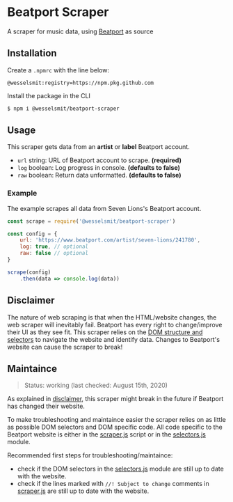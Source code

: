 # Beatport Scraper

A scraper for music data, using [Beatport](https://www.beatport.com/) as source

## Installation

Create a `.npmrc` with the line below:

```
@wesselsmit:registry=https://npm.pkg.github.com
```

Install the package in the CLI

```sh
$ npm i @wesselsmit/beatport-scraper
```

## Usage

This scraper gets data from an **artist** or **label** Beatport account.

* `url` string: URL of Beatport account to scrape. **(required)**
* `log` boolean: Log progress in console. **(defaults to false)**
* `raw` boolean: Return data unformatted. **(defaults to false)**

### Example

The example scrapes all data from Seven Lions's Beatport account.

```js
const scrape = require('@wesselsmit/beatport-scraper')

const config = {
    url: 'https://www.beatport.com/artist/seven-lions/241780',
    log: true, // optional
    raw: false // optional
}

scrape(config)
    .then(data => console.log(data))
```

## Disclaimer

The nature of web scraping is that when the HTML/website changes, the web scraper will inevitably fail. 
Beatport has every right to change/improve their UI as they see fit. 
This scraper relies on the [DOM structure and selectors](#maintaince) to navigate the website and identify data. 
Changes to Beatport's website can cause the scraper to break!

## Maintaince

>Status: working (last checked: August 15th, 2020)

As explained in [disclaimer](#disclaimer), this scraper might break in the future if Beatport has changed their website. 

To make troubleshooting and maintaince easier the scraper relies on as little as possible DOM selectors and DOM specific code. 
All code specific to the Beatport website is either in the 
[scraper.js](https://github.com/WesselSmit/beatport-scraper/blob/master/scraper.js) script or in the 
[selectors.js](https://github.com/WesselSmit/beatport-scraper/blob/master/modules/selectors.js) module.

Recommended first steps for troubleshooting/maintaince:
* check if the DOM selectors in the [selectors.js](https://github.com/WesselSmit/beatport-scraper/blob/master/modules/selectors.js) module are still up to date with the website.
* check if the lines marked with `//! Subject to change` comments in [scraper.js](https://github.com/WesselSmit/beatport-scraper/blob/master/scraper.js) are still up to date with the website.

